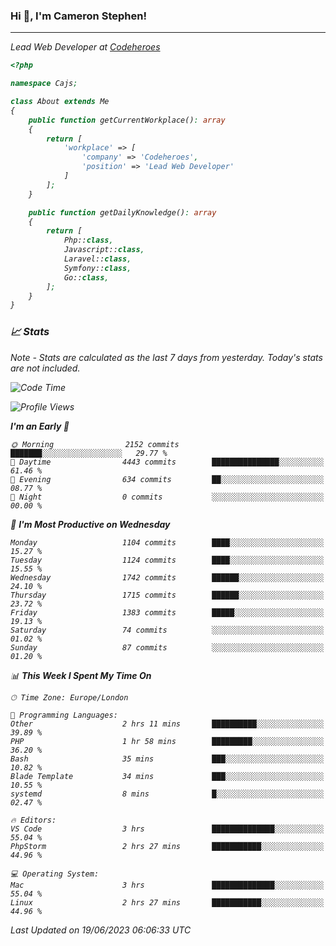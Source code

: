 ### Hi 👋, I'm Cameron Stephen!
<hr>
<p><em>Lead Web Developer at <a href="https://codeheroes.co.uk">Codeheroes</a></p>


```php
<?php

namespace Cajs;

class About extends Me
{
    public function getCurrentWorkplace(): array
    {
        return [
            'workplace' => [
                'company' => 'Codeheroes',
                'position' => 'Lead Web Developer'
            ]
        ];
    }

    public function getDailyKnowledge(): array
    {
        return [
            Php::class,
            Javascript::class,
            Laravel::class,
            Symfony::class,
            Go::class,
        ];
    }
}
```

### 📈 Stats
<p><em>Note - Stats are calculated as the last 7 days from yesterday. Today's stats are not included.</em></p>


<!--START_SECTION:waka-->
![Code Time](http://img.shields.io/badge/Code%20Time-3%2C409%20hrs%2022%20mins-blue)

![Profile Views](http://img.shields.io/badge/Profile%20Views-0-blue)

**I'm an Early 🐤** 

```text
🌞 Morning                2152 commits        ███████░░░░░░░░░░░░░░░░░░   29.77 % 
🌆 Daytime                4443 commits        ███████████████░░░░░░░░░░   61.46 % 
🌃 Evening                634 commits         ██░░░░░░░░░░░░░░░░░░░░░░░   08.77 % 
🌙 Night                  0 commits           ░░░░░░░░░░░░░░░░░░░░░░░░░   00.00 % 
```
📅 **I'm Most Productive on Wednesday** 

```text
Monday                   1104 commits        ████░░░░░░░░░░░░░░░░░░░░░   15.27 % 
Tuesday                  1124 commits        ████░░░░░░░░░░░░░░░░░░░░░   15.55 % 
Wednesday                1742 commits        ██████░░░░░░░░░░░░░░░░░░░   24.10 % 
Thursday                 1715 commits        ██████░░░░░░░░░░░░░░░░░░░   23.72 % 
Friday                   1383 commits        █████░░░░░░░░░░░░░░░░░░░░   19.13 % 
Saturday                 74 commits          ░░░░░░░░░░░░░░░░░░░░░░░░░   01.02 % 
Sunday                   87 commits          ░░░░░░░░░░░░░░░░░░░░░░░░░   01.20 % 
```


📊 **This Week I Spent My Time On** 

```text
🕑︎ Time Zone: Europe/London

💬 Programming Languages: 
Other                    2 hrs 11 mins       ██████████░░░░░░░░░░░░░░░   39.89 % 
PHP                      1 hr 58 mins        █████████░░░░░░░░░░░░░░░░   36.20 % 
Bash                     35 mins             ███░░░░░░░░░░░░░░░░░░░░░░   10.82 % 
Blade Template           34 mins             ███░░░░░░░░░░░░░░░░░░░░░░   10.55 % 
systemd                  8 mins              █░░░░░░░░░░░░░░░░░░░░░░░░   02.47 % 

🔥 Editors: 
VS Code                  3 hrs               ██████████████░░░░░░░░░░░   55.04 % 
PhpStorm                 2 hrs 27 mins       ███████████░░░░░░░░░░░░░░   44.96 % 

💻 Operating System: 
Mac                      3 hrs               ██████████████░░░░░░░░░░░   55.04 % 
Linux                    2 hrs 27 mins       ███████████░░░░░░░░░░░░░░   44.96 % 
```


 Last Updated on 19/06/2023 06:06:33 UTC
<!--END_SECTION:waka-->

